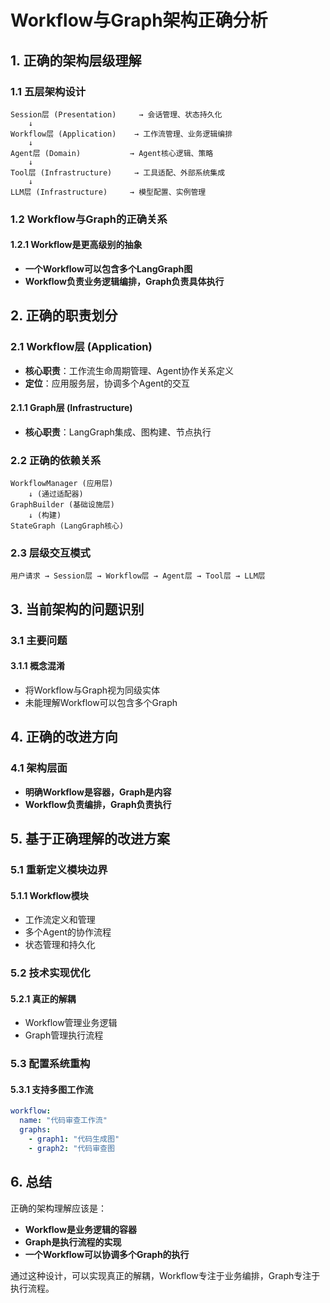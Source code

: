 # Workflow与Graph架构正确分析

## 1. 正确的架构层级理解

### 1.1 五层架构设计
```
Session层 (Presentation)     → 会话管理、状态持久化
    ↓
Workflow层 (Application)    → 工作流管理、业务逻辑编排
    ↓
Agent层 (Domain)           → Agent核心逻辑、策略
    ↓
Tool层 (Infrastructure)     → 工具适配、外部系统集成
    ↓
LLM层 (Infrastructure)     → 模型配置、实例管理
```

### 1.2 Workflow与Graph的正确关系

#### 1.2.1 Workflow是更高级别的抽象
- **一个Workflow可以包含多个LangGraph图**
- **Workflow负责业务逻辑编排，Graph负责具体执行**

## 2. 正确的职责划分

### 2.1 Workflow层 (Application)
- **核心职责**：工作流生命周期管理、Agent协作关系定义
- **定位**：应用服务层，协调多个Agent的交互

#### 2.1.1 Graph层 (Infrastructure)
- **核心职责**：LangGraph集成、图构建、节点执行

### 2.2 正确的依赖关系
```
WorkflowManager (应用层)
    ↓ (通过适配器)
GraphBuilder (基础设施层)
    ↓ (构建)
StateGraph (LangGraph核心)
```

### 2.3 层级交互模式
```
用户请求 → Session层 → Workflow层 → Agent层 → Tool层 → LLM层
```

## 3. 当前架构的问题识别

### 3.1 主要问题

#### 3.1.1 **概念混淆**
- 将Workflow与Graph视为同级实体
- 未能理解Workflow可以包含多个Graph

## 4. 正确的改进方向

### 4.1 架构层面
- **明确Workflow是容器，Graph是内容**
- **Workflow负责编排，Graph负责执行**

## 5. 基于正确理解的改进方案

### 5.1 重新定义模块边界

#### 5.1.1 Workflow模块
- 工作流定义和管理
- 多个Agent的协作流程
- 状态管理和持久化

### 5.2 技术实现优化

#### 5.2.1 **真正的解耦**
- Workflow管理业务逻辑
- Graph管理执行流程

### 5.3 配置系统重构

#### 5.3.1 **支持多图工作流**
```yaml
workflow:
  name: "代码审查工作流"
  graphs:
    - graph1: "代码生成图"
    - graph2: "代码审查图
```

## 6. 总结

正确的架构理解应该是：
- **Workflow是业务逻辑的容器**
- **Graph是执行流程的实现**
- **一个Workflow可以协调多个Graph的执行**

通过这种设计，可以实现真正的解耦，Workflow专注于业务编排，Graph专注于执行流程。